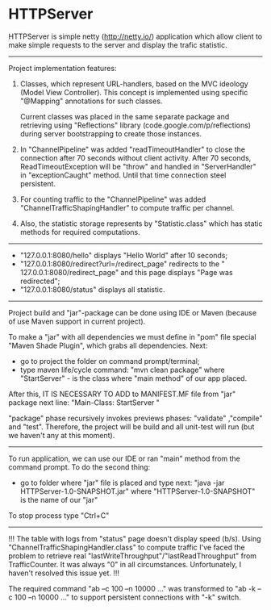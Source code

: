 HTTPServer
==========

HTTPServer is simple netty (http://netty.io/) application which allow client to make simple requests to the server
and display the trafic statistic.
____________________________________________________________________________________________________________________________
Project implementation features:

1. Classes, which represent URL-handlers, based on the MVC ideology (Model View Controller).
    This concept is implemented using specific "@Mapping" annotations for such classes.
    
    Current classes was placed in the same separate package and retrieving using "Reflections" library
    (code.google.com/p/reflections) during server bootstrapping to create those instances.

2.  In "ChannelPipeline" was added "readTimeoutHandler" to close the connection after 70 seconds without client activity.
     After 70 seconds, ReadTimeoutException will be "throw" and handled in "ServerHandler" in "exceptionCaught" method. 
     Until that time connection steel persistent. 

3. For counting traffic to the "ChannelPipeline" was added "ChannelTrafficShapingHandler" to compute traffic per channel.

4. Also, the statistic storage represents by "Statistic.class" which has static methods for required computations.
____________________________________________________________________________________________________________________________

- "127.0.0.1:8080/hello"  displays "Hello World" after 10 seconds;
- "127.0.0.1:8080/redirect?url=/redirect_page" redirects to the 
" 127.0.0.1:8080/redirect_page" and this page displays "Page was redirected";
- "127.0.0.1:8080/status" displays all statistic.
____________________________________________________________________________________________________________________________

 Project build   and "jar"-package  can be done using IDE or Maven (because of  use Maven support in current project).

To make a "jar" with all dependencies we must define in "pom" file special "Maven Shade Plugin", which grabs all dependencies.
Next:
  - go to project the folder on command prompt/terminal;
  - type maven life/cycle command: "mvn clean package"
where "StartServer" - is the class where "main method" of our app placed.

After this, IT IS NECESSARY TO ADD to MANIFEST.MF file from "jar" package next line:  "Main-Class: StartServer "
  
 "package" phase recursively invokes previews phases: "validate" ,"compile" and "test". Therefore, the project will be build 
 and all unit-test will run (but we haven't any at this moment).
____________________________________________________________________________________________________________________________
 To run application, we can use our IDE or ran "main" method from the command prompt. To do the second thing:
 - go to folder where "jar" file is placed and type next:   "java -jar HTTPServer-1.0-SNAPSHOT.jar"
 where "HTTPServer-1.0-SNAPSHOT" is the name of our "jar"

To stop process type "Ctrl+C"
____________________________________________________________________________________________________________________________

!!! The table with logs from "status" page doesn't display speed (b/s). Using "ChannelTrafficShapingHandler.class" to compute
traffic I've faced the problem to retrieve real "lastWriteThroughput"/"lastReadThroughput" from TrafficCounter.
 It was always "0" in all circumstances. Unfortunately, I haven't resolved this issue yet. !!!

The required command "ab –c 100 –n 10000 ..." was transformed to "ab -k –c 100 –n 10000 ..." to support persistent connections 
with "-k" switch. 
